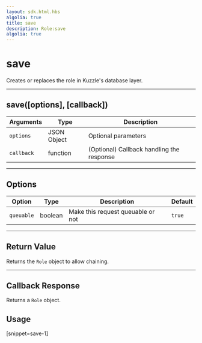 ```yaml
---
layout: sdk.html.hbs
algolia: true
title: save
description: Role:save
algolia: true
---
```

  

# save
Creates or replaces the role in Kuzzle's database layer.

---

## save([options], [callback])

| Arguments | Type | Description |
|---------------|---------|----------------------------------------|
| ``options`` | JSON Object | Optional parameters |
| ``callback`` | function | (Optional) Callback handling the response |

---

## Options

| Option | Type | Description | Default |
|---------------|---------|----------------------------------------|---------|
| ``queuable`` | boolean | Make this request queuable or not  | ``true`` |

---

## Return Value

Returns the `Role` object to allow chaining.

---

## Callback Response

Returns a `Role` object.

## Usage

[snippet=save-1]
